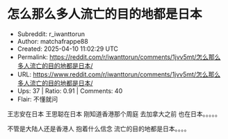 # 怎么那么多人流亡的目的地都是日本

- Subreddit: r_iwanttorun
- Author: matchafrappe88
- Created: 2025-04-10 11:02:29 UTC
- Permalink: https://reddit.com/r/iwanttorun/comments/1jvv5mt/怎么那么多人流亡的目的地都是日本/
- URL: https://www.reddit.com/r/iwanttorun/comments/1jvv5mt/怎么那么多人流亡的目的地都是日本/
- Ups: 37 | Ratio: 0.91 | Comments: 40
- Flair: 不懂就问


王志安在日本 王思聪在日本 刚知道香港那个周庭 去加拿大之前
也在日本。。。。。

不管是大陆人还是香港人 抱着什么信念 流亡的目的地都是日本。。。。

